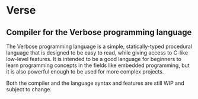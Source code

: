 # Verse
## Compiler for the Verbose programming language

The Verbose programming language is a simple, 
statically-typed procedural language that is designed to be easy to read,
while giving access to C-like low-level features. 
It is intended to be a good language for beginners to learn programming concepts in the fields like embedded programming, 
but it is also powerful enough to be used for more complex projects.

Both the compiler and the language syntax and features are still WIP and subject to change.
